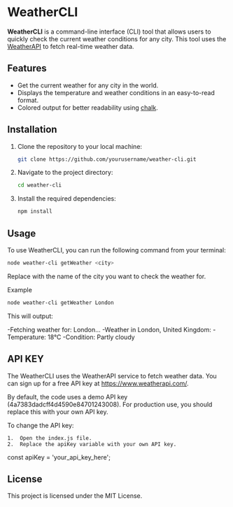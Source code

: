 # WeatherCLI

**WeatherCLI** is a command-line interface (CLI) tool that allows users to quickly check the current weather conditions for any city. This tool uses the [WeatherAPI](https://www.weatherapi.com/) to fetch real-time weather data.

## Features

- Get the current weather for any city in the world.
- Displays the temperature and weather conditions in an easy-to-read format.
- Colored output for better readability using [chalk](https://www.npmjs.com/package/chalk).

## Installation

1. Clone the repository to your local machine:

   ```bash
   git clone https://github.com/yourusername/weather-cli.git
   ```
2. Navigate to the project directory:

   ```bash
   cd weather-cli
   ```

3. Install the required dependencies:

   ```bash
   npm install
   ```
   
## Usage

To use WeatherCLI, you can run the following command from your terminal:

```bash
node weather-cli getWeather <city>
```

Replace <city> with the name of the city you want to check the weather for.

Example

```bash
node weather-cli getWeather London
```

This will output:

-Fetching weather for: London...
-Weather in London, United Kingdom:
-Temperature: 18°C
-Condition: Partly cloudy


## API KEY

The WeatherCLI uses the WeatherAPI service to fetch weather data. You can sign up for a free API key at https://www.weatherapi.com/.

By default, the code uses a demo API key (4a7383dadcff4d4590e84701243008). For production use, you should replace this with your own API key.

To change the API key:

	1.	Open the index.js file.
	2.	Replace the apiKey variable with your own API key.

const apiKey = 'your_api_key_here';

## License

This project is licensed under the MIT License.
